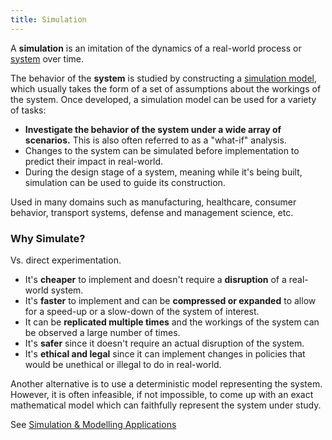 ```yaml
---
title: Simulation
---
```


A **simulation** is an imitation of the dynamics of a real-world process or [system](/simulating-and-modelling-to-understand-change/module-i---introduction-and-random-variables-simulation/system) over time. 

The behavior of the **system** is studied by constructing a [simulation model](/simulating-and-modelling-to-understand-change/module-i---introduction-and-random-variables-simulation/elements-of-a-simulation-model), which usually takes the form of a set of assumptions about the workings of the system. Once developed, a simulation model can be used for a variety of tasks:
- **Investigate the behavior of the system under a wide array of scenarios.** This is also often referred to as a "what-if" analysis.
- Changes to the system can be simulated before implementation to predict their impact in real-world.
- During the design stage of a system, meaning while it's being built, simulation can be used to guide its construction.

Used in many domains such as manufacturing, healthcare, consumer behavior, transport systems, defense and management science, etc.

### Why Simulate?
Vs. direct experimentation.
- It's **cheaper** to implement and doesn't require a **disruption** of a real-world system.
- It's **faster** to implement and can be **compressed or expanded** to allow for a speed-up or a slow-down of the system of interest.
- It can be **replicated multiple times** and the workings of the system can be observed a large number of times.
- It's **safer** since it doesn't require an actual disruption of the system.
- It's **ethical and legal** since it can implement changes in policies that would be unethical or illegal to do in real-world.

Another alternative is to use a deterministic model representing the system. However, it is often infeasible, if not impossible, to come up with an exact mathematical model which can faithfully represent the system under study.

See [Simulation & Modelling Applications](/simulating-and-modelling-to-understand-change/module-i---introduction-and-random-variables-simulation/simulation-and-modelling-applications)